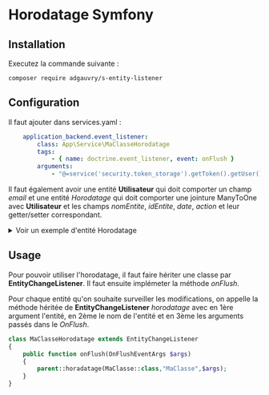 # Horodatage Symfony

## Installation 
Executez la commande suivante : 

```composer require adgauvry/s-entity-listener```

## Configuration
Il faut ajouter dans services.yaml : 
```yaml
    application_backend.event_listener:
        class: App\Service\MaClasseHorodatage
        tags:
            - { name: doctrine.event_listener, event: onFlush }
        arguments:
            - "@=service('security.token_storage').getToken().getUser()"
```

Il faut également avoir une entité **Utilisateur** qui doit comporter un champ *email* et une entité *Horodatage* qui doit comporter une jointure ManyToOne avec **Utilisateur** et les champs *nomEntite*, *idEntite*, *date*, *action* et leur getter/setter correspondant.
<details><summary>Voir un exemple d'entité Horodatage</summary>
<p>

```php
<?php


use Doctrine\ORM\Mapping as ORM;

/**
 * @ORM\Entity(repositoryClass="App\Repository\HorodatageRepository")
 */
class Horodatage
{
    /**
     * @ORM\Id()
     * @ORM\GeneratedValue()
     * @ORM\Column(type="integer")
     */
    private $id;

    /**
     * @ORM\ManyToOne(targetEntity="App\Entity\Utilisateur")
     * @ORM\JoinColumn(nullable=false)
     */
    private $utilisateur;

    /**
     * @ORM\Column(type="string", length=255)
     */
    private $nomEntite;

    /**
     * @ORM\Column(type="string", length=255, nullable=true)
     */
    private $idEntite;

    /**
     * @ORM\Column(type="date")
     */
    private $date;

    /**
     * @ORM\Column(type="string", length=255)
     */
    private $action;

    public function getId(): ?int
    {
        return $this->id;
    }

    public function getUtilisateur(): ?Utilisateur
    {
        return $this->utilisateur;
    }

    public function setUtilisateur(?Utilisateur $utilisateur): self
    {
        $this->utilisateur = $utilisateur;

        return $this;
    }

    public function getNomEntite(): ?string
    {
        return $this->nomEntite;
    }

    public function setNomEntite(string $nomEntite): self
    {
        $this->nomEntite = $nomEntite;

        return $this;
    }

    public function getIdEntite(): ?string
    {
        return $this->idEntite;
    }

    public function setIdEntite(?string $idEntite): self
    {
        $this->idEntite = $idEntite;

        return $this;
    }

    public function getDate(): ?\DateTimeInterface
    {
        return $this->date;
    }

    public function setDate(\DateTimeInterface $date): self
    {
        $this->date = $date;

        return $this;
    }

    public function getAction(): ?string
    {
        return $this->action;
    }

    public function setAction(string $action): self
    {
        $this->action = $action;

        return $this;
    }
}
```
</p>
</details>

## Usage
Pour pouvoir utiliser l'horodatage, il faut faire hériter une classe par **EntityChangeListener**. Il faut ensuite implémeter la méthode *onFlush*. 

Pour chaque entité qu'on souhaite surveiller les modifications, on appelle la méthode héritée de **EntityChangeListener** *horodatage* avec en 1ère argument l'entité, en 2ème le nom de l'entité et en 3ème les arguments passés dans le *OnFlush*.

```php
class MaClasseHorodatage extends EntityChangeListener  
{       
    public function onFlush(OnFlushEventArgs $args)  
    {
        parent::horadatage(MaClasse::class,"MaClasse",$args);   
    }  
}
```
